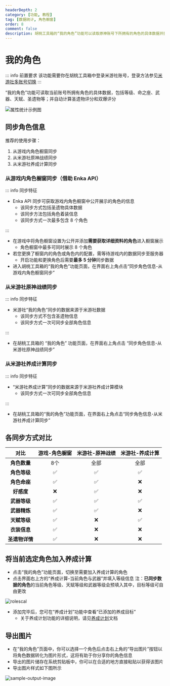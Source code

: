 ```yaml
---
headerDepth: 2
category: [功能, 教程]
tag: [数据统计, 角色橱窗]
order: 8
comment: false
description: 胡桃工具箱的“我的角色”功能可以读取原神账号下所拥有的角色的具体数据并提供分析，包括等级、命之座、天赋和圣遗物评分等数据。
---
```


# 我的角色

::: info 前置要求
该功能需要你在胡桃工具箱中登录米游社账号，登录方法参见[米游社多账号切换](mhy-account-switch.md#米游社多账号切换)
:::

“我的角色”功能可读取当前账号所拥有角色的具体数据，包括等级、命之座、武器、天赋、圣遗物等；并自动计算圣遗物评分和双爆评分

![属性统计示例图](https://img.alicdn.com/imgextra/i4/1797064093/O1CN01hK2R3O1g6e0qblXd2_!!1797064093.png_.webp)

## 同步角色信息

推荐的使用步骤：

1. 从游戏内角色橱窗同步
2. 从米游社原神战绩同步
3. 从米游社养成计算同步

### 从游戏内角色橱窗同步（借助 Enka API）

::: info 同步特征

- Enka API 同步可获取游戏内角色橱窗中公开展示的角色的信息
  - 该同步方式包括圣遗物具体数据
  - 该同步方法包括角色着装信息
  - 该同步方式一次最多包含 8 个角色

:::

- 在游戏中将角色橱窗设置为公开并添加**需要获取详细资料的角色**进入橱窗展示
  - 角色橱窗中最多可同时展示 8 个角色
- 若您更换了橱窗内的角色或角色内的配置，需等待游戏内的数据同步至服务器
  - 开启功能和更换角色后需要**最多 5 分钟**同步数据
- 进入胡桃工具箱的“我的角色”功能页面，在界面右上角点击“同步角色信息-从游戏内角色橱窗同步”

### 从米游社原神战绩同步

::: info 同步特征

- 米游社“我的角色”同步的数据来源于米游社数据
  - 该同步方式不包含圣遗物信息
  - 该同步方式一次可同步全部角色信息

:::

- 在胡桃工具箱的 “我的角色” 功能页面，在界面右上角点击 “同步角色信息-从米游社原神战绩同步”

### 从米游社养成计算同步

::: info 同步特征

- “米游社养成计算”同步的数据来源于米游社养成计算模块
  - 该同步方式一次可同步全部角色信息

:::

- 在胡桃工具箱的“我的角色”功能页面，在界面右上角点击“同步角色信息-从米游社养成计算同步”

## 各同步方式对比

|    **对比**    | **游戏-角色橱窗** | **米游社-原神战绩** | **米游社-养成计算** |
| :------------: | :---------------: | :-----------------: | :-----------------: |
|  **角色数量**  |        8个        |        全部         |        全部         |
|  **角色等级**  |         ✅         |          ✅          |          ✅          |
|  **角色命座**  |         ✅         |          ✅          |          ❌          |
|   **好感度**   |         ❌         |          ✅          |          ❌          |
|  **武器等级**  |         ✅         |          ✅          |          ✅          |
|  **武器精炼**  |         ✅         |          ✅          |          ❌          |
|  **天赋等级**  |         ✅         |          ❌          |          ✅          |
|  **衣装信息**  |         ✅         |          ❌          |          ❌          |
| **圣遗物详情** |         ✅         |          ❌          |          ❌          |

## 将当前选定角色加入养成计算

- 点击“我的角色”功能页面，切换至需要加入养成计算的角色
- 点击界面右上方的“养成计算-当前角色与武器”并填入等级信息
  注：**已同步数据的角色**的当前角色等级、天赋等级和武器等级会预填入其中，目标等级可自由更改

![rolescal](https://img.alicdn.com/imgextra/i3/1797064093/O1CN01n3GYLI1g6e0zAVRM7_!!1797064093.png_.webp)

- 添加完毕后，您可在“养成计划”功能中查看“已添加的养成目标”
  - 关于养成计划功能的详细说明，请见[养成计划](./develop-plan.md#养成计划)文档

## 导出图片

- 在“我的角色”页面中，你可以选择一个角色后点击右上角的“导出图片”按钮以将角色数据转化为图片形式，这将有助于你分享你的角色信息
- 导出的图片储存在系统剪贴板中，你可以在合适的地方直接粘贴以获得该图片
- 导出图片样式如下图所示

![sample-output-image](https://img.alicdn.com/imgextra/i1/1797064093/O1CN01FDkZtN1g6e0vJuDZV_!!1797064093.png_.webp)
